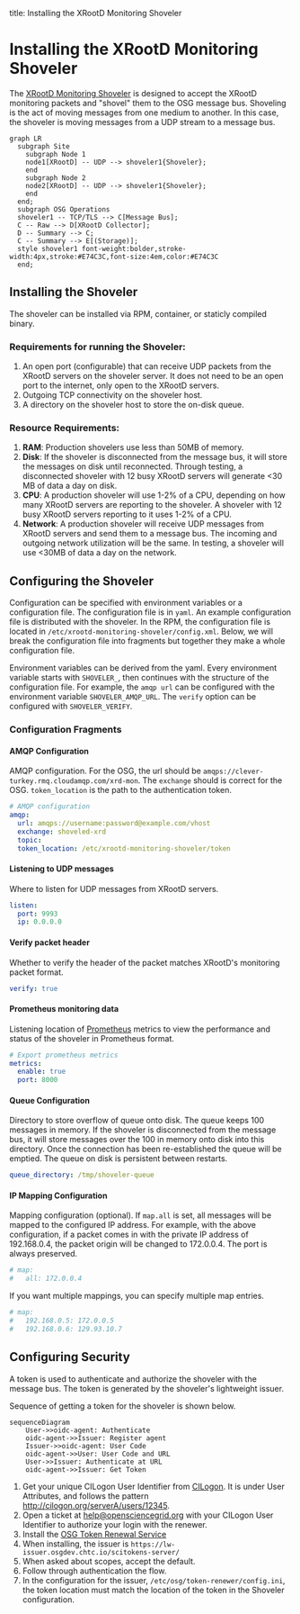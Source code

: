 title: Installing the XRootD Monitoring Shoveler

Installing the XRootD Monitoring Shoveler
=========================================

The [XRootD Monitoring Shoveler](https://github.com/opensciencegrid/xrootd-monitoring-shoveler) 
is designed to accept the XRootD monitoring packets and "shovel" them to the OSG message bus.
Shoveling is the act of moving messages from one medium to another.
In this case, the shoveler is moving messages from a UDP stream to a message bus.

```mermaid
graph LR
  subgraph Site
    subgraph Node 1
    node1[XRootD] -- UDP --> shoveler1{Shoveler};
    end
    subgraph Node 2
    node2[XRootD] -- UDP --> shoveler1{Shoveler};
    end
  end;
  subgraph OSG Operations
  shoveler1 -- TCP/TLS --> C[Message Bus];
  C -- Raw --> D[XRootD Collector];
  D -- Summary --> C;
  C -- Summary --> E[(Storage)];
  style shoveler1 font-weight:bolder,stroke-width:4px,stroke:#E74C3C,font-size:4em,color:#E74C3C
  end;
```

Installing the Shoveler
-----------------------

The shoveler can be installed via RPM, container, or staticly compiled binary.

### Requirements for running the Shoveler:

1. An open port (configurable) that can receive UDP packets from the XRootD servers on the shoveler server.
    It does not need to be an open port to the internet, only open to the XRootD servers.
1. Outgoing TCP connectivity on the shoveler host.
1. A directory on the shoveler host to store the on-disk queue.

### Resource Requirements:

1. **RAM**: Production shovelers use less than 50MB of memory.
2. **Disk**: If the shoveler is disconnected from the message bus, it will store the messages on disk until reconnected.  Through testing, a disconnected shoveler with 12 busy XRootD servers will generate <30 MB of data a day on disk.
3. **CPU**: A production shoveler will use 1-2% of a CPU, depending on how many XRootD servers are reporting to the shoveler.  A shoveler with 12 busy XRootD servers reporting to it uses 1-2% of a CPU.
4. **Network**: A production shoveler will receive UDP messages from XRootD servers and send them to a message bus.  The incoming and outgoing network utilization will be the same.  In testing, a shoveler will use <30MB of data a day on the network.

Configuring the Shoveler
------------------------

Configuration can be specified with environment variables or a configuration file.
The configuration file is in `yaml`.
An example configuration file is distributed with the shoveler.
In the RPM, the configuration file is located in `/etc/xrootd-monitoring-shoveler/config.xml`.
Below, we will break the configuration file into fragments but together they make a whole configuration file.

Environment variables can be derived from the yaml.  Every environment variable starts with `SHOVELER_`, then continues with the structure of the configuration file.  For example, the `amqp url` can be configured with the environment variable `SHOVELER_AMQP_URL`.  The `verify` option can be configured with `SHOVELER_VERIFY`.

### Configuration Fragments


#### AMQP Configuration

AMQP configuration.  For the OSG, the url should be `amqps://clever-turkey.rmq.cloudamqp.com/xrd-mon`.  The `exchange` should is correct for the OSG.  `token_location` is the path to the authentication token.

```yaml
# AMQP configuration
amqp:
  url: amqps://username:password@example.com/vhost
  exchange: shoveled-xrd
  topic:
  token_location: /etc/xrootd-monitoring-shoveler/token
```

#### Listening to UDP messages

Where to listen for UDP messages from XRootD servers.

```yaml
listen:
  port: 9993
  ip: 0.0.0.0
```

#### Verify packet header

Whether to verify the header of the packet matches XRootD's monitoring packet format.

```yaml
verify: true
```

#### Prometheus monitoring data

Listening location of [Prometheus](https://prometheus.io/) metrics to view the performance and status of the shoveler in Prometheus format.

```yaml
# Export prometheus metrics
metrics:
  enable: true
  port: 8000
```

#### Queue Configuration

Directory to store overflow of queue onto disk. The queue keeps 100 messages in memory.  If the shoveler is disconnected from the message bus, it will store messages over the 100 in memory onto disk into this directory.  Once the connection has been re-established the queue will be emptied.  The queue on disk is persistent between restarts.

```yaml
queue_directory: /tmp/shoveler-queue
```

#### IP Mapping Configuration

Mapping configuration (optional). If `map.all` is set, all messages will be mapped to the configured IP address.
For example, with the above configuration, if a packet comes in with the private IP address of 192.168.0.4, the packet origin will be changed to 172.0.0.4.  The port is always preserved.

```yaml
# map:
#   all: 172.0.0.4
```

If you want multiple mappings, you can specify multiple map entries.

```yaml
# map:
#   192.168.0.5: 172.0.0.5
#   192.168.0.6: 129.93.10.7
```


Configuring Security
--------------------

A token is used to authenticate and authorize the shoveler with the message bus.  The token is generated by the shoveler's lightweight issuer.

Sequence of getting a token for the shoveler is shown below.

```mermaid
sequenceDiagram
    User->>oidc-agent: Authenticate
    oidc-agent->>Issuer: Register agent
    Issuer->>oidc-agent: User Code
    oidc-agent->>User: User Code and URL
    User->>Issuer: Authenticate at URL
    oidc-agent->>Issuer: Get Token
```

1. Get your unique CILogon User Identifier from [CILogon](https://cilogon.org/).
    It is under User Attributes, and follows the pattern http://cilogon.org/serverA/users/12345.
1. Open a ticket at help@opensciencegrid.org with your CILogon User Identifier to authorize your login with the renewer.
1. Install the [OSG Token Renewal Service](https://opensciencegrid.org/docs/other/osg-token-renewer/)
1. When installing, the issuer is `https://lw-issuer.osgdev.chtc.io/scitokens-server/`
1. When asked about scopes, accept the default.
1. Follow through authentication the flow.
1. In the configuration for the issuer, `/etc/osg/token-renewer/config.ini`, the token location must match the location of the token in the Shoveler configuration.

